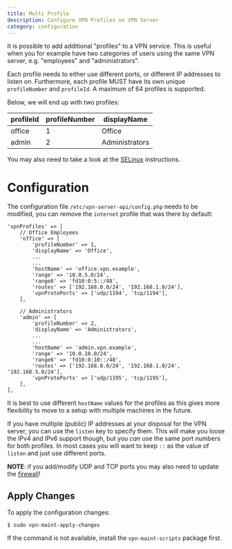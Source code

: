 ```yaml
---
title: Multi Profile
description: Configure VPN Profiles on VPN Server
category: configuration
---
```


It is possible to add additional "profiles" to a VPN service. This is useful 
when you for example have two categories of users using the same VPN server,
e.g. "employees" and "administrators". 

Each profile needs to either use different ports, or different IP addresses 
to listen on. Furthermore, each profile MUST have its own unique 
`profileNumber` and `profileId`. A maximum of 64 profiles is supported.

Below, we will end up with two profiles:

| profileId | profileNumber | displayName    |
| --------- | ------------- | -------------- |
| office    | 1             | Office         |
| admin     | 2             | Administrators |

You may also need to take a look at the [SELinux](SELINUX.md) instructions.

# Configuration

The configuration file `/etc/vpn-server-api/config.php` needs to be 
modified, you can remove the `internet` profile that was there by default:

    'vpnProfiles' => [
        // Office Employees
        'office' => [
            'profileNumber' => 1,
            'displayName' => 'Office',
            ...
            ...
            'hostName' => 'office.vpn.example',
            'range' => '10.0.5.0/24',
            'range6' => 'fd10:0:5::/48',
            'routes' => ['192.168.0.0/24', '192.168.1.0/24'],
            'vpnProtoPorts' => ['udp/1194', 'tcp/1194'],
        ],

        // Administrators
        'admin' => [
            'profileNumber' => 2,
            'displayName' => 'Administrators',
            ...
            ...
            'hostName' => 'admin.vpn.example',
            'range' => '10.0.10.0/24',
            'range6' => 'fd10:0:10::/48',
            'routes' => ['192.168.0.0/24', '192.168.1.0/24', '192.168.5.0/24'],
            'vpnProtoPorts' => ['udp/1195', 'tcp/1195'],
        ],
    ],

It is best to use different `hostName` values for the profiles as this gives 
more flexibility to move to a setup with multiple machines in the future.

If you have multiple (public) IP addresses at your disposal for the VPN server, 
you can use the `listen` key to specify them. This will make you loose the IPv4 
and IPv6 support though, but you _can_ use the same port numbers for both 
profiles. In most cases you will want to keep `::` as the value of `listen` and
just use different ports.

**NOTE**: if you add/modify UDP and TCP ports you may also need to update the 
[firewall](FIREWALL.md)!

## Apply Changes

To apply the configuration changes:

    $ sudo vpn-maint-apply-changes

If the command is not available, install the `vpn-maint-scripts` package first.
